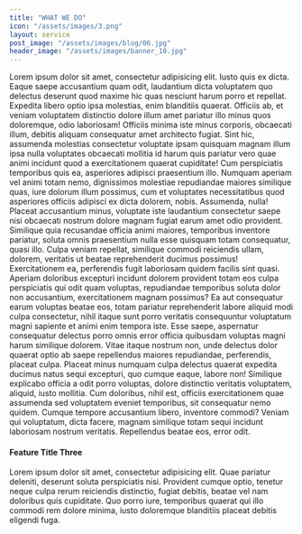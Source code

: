 ```yaml
---
title: "WHAT WE DO"
icon: "/assets/images/3.png"
layout: service
post_image: "/assets/images/blog/06.jpg"
header_image: "/assets/images/banner_10.jpg"
---
```


<p>Lorem ipsum dolor sit amet, consectetur adipisicing elit. Iusto quis ex dicta. Eaque saepe accusantium quam odit, laudantium dicta voluptatem quo delectus deserunt quod maxime hic quas nesciunt harum porro et repellat. Expedita libero optio ipsa molestias, enim blanditiis quaerat. Officiis ab, et veniam voluptatem distinctio dolore illum amet pariatur illo minus quos doloremque, odio laboriosam! Officiis minima iste minus corporis, obcaecati illum, debitis aliquam consequatur amet architecto fugiat. Sint hic, assumenda molestias consectetur voluptate ipsam quisquam magnam illum ipsa nulla voluptates obcaecati mollitia id harum quis pariatur vero quae animi incidunt quod a exercitationem quaerat cupiditate! Cum perspiciatis temporibus quis ea, asperiores adipisci praesentium illo. Numquam aperiam vel animi totam nemo, dignissimos molestiae repudiandae maiores similique quas, iure dolorum illum possimus, cum et voluptates necessitatibus quod asperiores officiis adipisci ex dicta dolorem, nobis. Assumenda, nulla! Placeat accusantium minus, voluptate iste laudantium consectetur saepe nisi obcaecati nostrum dolore magnam fugiat earum amet odio provident. Similique quia recusandae officia animi maiores, temporibus inventore pariatur, soluta omnis praesentium nulla esse quisquam totam consequatur, quasi illo. Culpa veniam repellat, similique commodi reiciendis ullam, dolorem, veritatis ut beatae reprehenderit ducimus possimus! Exercitationem ea, perferendis fugit laboriosam quidem facilis sint quasi. Aperiam doloribus excepturi incidunt dolorem provident totam eos culpa perspiciatis qui odit quam voluptas, repudiandae temporibus soluta dolor non accusantium, exercitationem magnam possimus? Ea aut consequatur earum voluptas beatae eos, totam pariatur reprehenderit labore aliquid modi culpa consectetur, nihil itaque sunt porro veritatis consequuntur voluptatum magni sapiente et animi enim tempora iste. Esse saepe, aspernatur consequatur delectus porro omnis error officia quibusdam voluptas magni harum similique dolorem. Vitae itaque nostrum non, unde delectus dolor quaerat optio ab saepe repellendus maiores repudiandae, perferendis, placeat culpa. Placeat minus numquam culpa delectus quaerat expedita ducimus natus sequi excepturi, quo cumque eaque, labore non! Similique explicabo officia a odit porro voluptas, dolore distinctio veritatis voluptatem, aliquid, iusto mollitia. Cum doloribus, nihil est, officiis exercitationem quae assumenda sed voluptatem eveniet temporibus, sit consequatur nemo quidem. Cumque tempore accusantium libero, inventore commodi? Veniam qui voluptatum, dicta facere, magnam similique totam sequi incidunt laboriosam nostrum veritatis. Repellendus beatae eos, error odit.</p>

<h4>Feature Title Three</h4>

<p>Lorem ipsum dolor sit amet, consectetur adipisicing elit. Quae pariatur deleniti, deserunt soluta perspiciatis nisi. Provident cumque optio, tenetur neque culpa rerum reiciendis distinctio, fugiat debitis, beatae vel nam doloribus quis cupiditate. Quo porro iure, temporibus quaerat qui illo commodi rem dolore minima, iusto doloremque blanditiis placeat debitis eligendi fuga.</p>